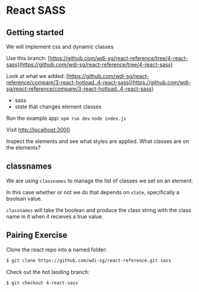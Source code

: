 # React SASS

## Getting started

We will implement css and dynamic classes

Use this branch: [https://github.com/wdi-sg/react-reference/tree/4-react-sass](https://github.com/wdi-sg/react-reference/tree/4-react-sass)

Look at what we added: [https://github.com/wdi-sg/react-reference/compare/3-react-hotload..4-react-sass](https://github.com/wdi-sg/react-reference/compare/3-react-hotload..4-react-sass)

* sass
* state that changes element classes

Run the example app: `npm run dev` `node index.js`

Visit [http://localhost:3000](http://localhost:3000)

Inspect the elements and see what styles are applied. What classes are on the elements?

## classnames

We are using `classnames` to manage the list of classes we set on an element.

In this case whether or not we do that depends on `state`, specifically a boolean value.

`classnames` will take the boolean and produce the class string with the class name in it when it recieves a true value.

## Pairing Exercise

Clone the react repo into a named folder:

```bash
$ git clone https://github.com/wdi-sg/react-reference.git sass
```

Check out the hot laoding branch:

```bash
$ git checkout 4-react-sass
```

